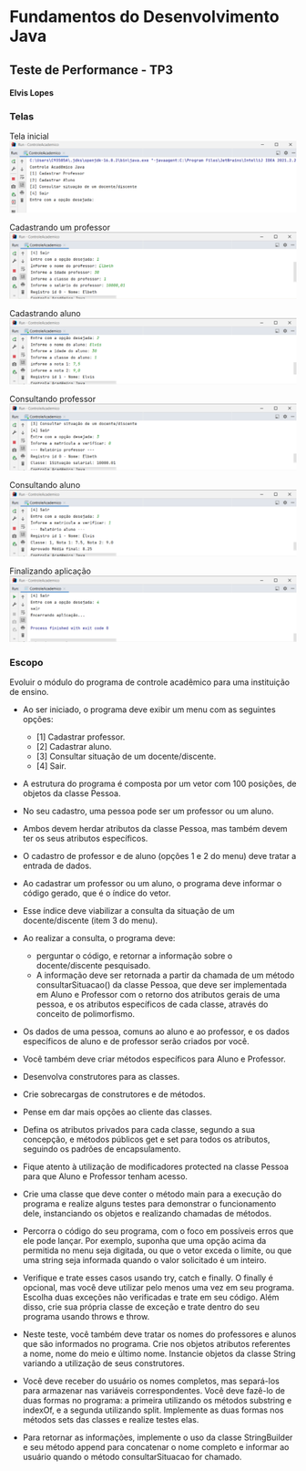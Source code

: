 # Fundamentos do Desenvolvimento Java 
## Teste de Performance - TP3 
#### Elvis Lopes

### Telas

Tela inicial
![img.png](img/TelaInicial.png)

Cadastrando um professor
![img.png](img/CadastroProfessor.png)

Cadastrando aluno
![img.png](img/CadastrandoAluno.png)

Consultando professor
![img.png](img/ConsultandoProfessor.png)

Consultando aluno
![img.png](img/ConsultandoAluno.png)

Finalizando aplicação
![img.png](img/FinalizandoApp.png)

### Escopo

Evoluir o módulo do programa de controle acadêmico para uma instituição de ensino.

* Ao ser iniciado, o programa deve exibir um menu com as seguintes opções:

  * [1] Cadastrar professor.
  * [2] Cadastrar aluno.
  * [3] Consultar situação de um docente/discente.
  * [4] Sair.

* A estrutura do programa é composta por um vetor com 100 posições, de objetos da classe Pessoa. 
* No seu cadastro, uma pessoa pode ser um professor ou um aluno. 
* Ambos devem herdar atributos da classe Pessoa, mas também devem ter os seus atributos específicos.
* O cadastro de professor e de aluno (opções 1 e 2 do menu) deve tratar a entrada de dados. 
* Ao cadastrar um professor ou um aluno, o programa deve informar o código gerado, que é o índice do vetor. 
* Esse índice deve viabilizar a consulta da situação de um docente/discente (item 3 do menu).
* Ao realizar a consulta, o programa deve:
  * perguntar o código, e retornar a informação sobre o docente/discente pesquisado. 
  * A informação deve ser retornada a partir da chamada de um método consultarSituacao() da classe Pessoa, que deve ser implementada em Aluno e Professor com o retorno dos atributos gerais de uma pessoa, e os atributos específicos de cada classe, através do conceito de polimorfismo.
* Os dados de uma pessoa, comuns ao aluno e ao professor, e os dados específicos de aluno e de professor serão criados por você. 
* Você também deve criar métodos específicos para Aluno e Professor. 
* Desenvolva construtores para as classes. 
* Crie sobrecargas de construtores e de métodos. 
* Pense em dar mais opções ao cliente das classes.
* Defina os atributos privados para cada classe, segundo a sua concepção, e métodos públicos get e set para todos os atributos, seguindo os padrões de encapsulamento. 
* Fique atento à utilização de modificadores protected na classe Pessoa para que Aluno e Professor tenham acesso.
* Crie uma classe que deve conter o método main para a execução do programa e realize alguns testes para demonstrar o funcionamento dele, instanciando os objetos e realizando chamadas de métodos.
* Percorra o código do seu programa, com o foco em possíveis erros que ele pode lançar. Por exemplo, suponha que uma opção acima da permitida no menu seja digitada, ou que o vetor exceda o limite, ou que uma string seja informada quando o valor solicitado é um inteiro.
* Verifique e trate esses casos usando try, catch e finally. O finally é opcional, mas você deve utilizar pelo menos uma vez em seu programa. Escolha duas exceções não verificadas e trate em seu código. Além disso, crie sua própria classe de exceção e trate dentro do seu programa usando throws e throw.
* Neste teste, você também deve tratar os nomes do professores e alunos que são informados no programa. Crie nos objetos atributos referentes a nome, nome do meio e último nome. Instancie objetos da classe String variando a utilização de seus construtores.
* Você deve receber do usuário os nomes completos, mas separá-los para armazenar nas variáveis correspondentes. Você deve fazê-lo de duas formas no programa: a primeira utilizando os métodos substring e indexOf, e a segunda utilizando split. Implemente as duas formas nos métodos sets das classes e realize testes elas.
* Para retornar as informações, implemente o uso da classe StringBuilder e seu método append para concatenar o nome completo e informar ao usuário quando o método consultarSituacao for chamado.